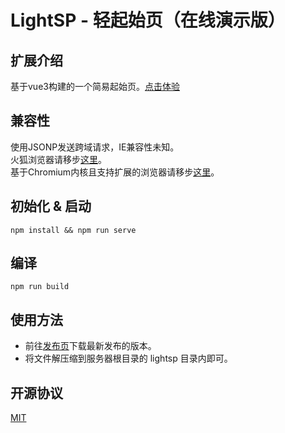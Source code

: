 # LightSP - 轻起始页（在线演示版）

## 扩展介绍
基于vue3构建的一个简易起始页。[点击体验](https://www.kihanlee.site/lightsp/)

## 兼容性
使用JSONP发送跨域请求，IE兼容性未知。</br>
火狐浏览器请移步[这里](https://github.com/KiHanLee/LightSP/tree/firefox)。</br>
基于Chromium内核且支持扩展的浏览器请移步[这里](https://github.com/KiHanLee/LightSP/tree/chromium)。

## 初始化 & 启动
```
npm install && npm run serve
```

## 编译
```
npm run build
```

## 使用方法
- 前往[发布页](https://github.com/KiHanLee/LightSP/releases)下载最新发布的版本。
- 将文件解压缩到服务器根目录的 lightsp 目录内即可。

## 开源协议
[MIT](https://opensource.org/licenses/MIT)
